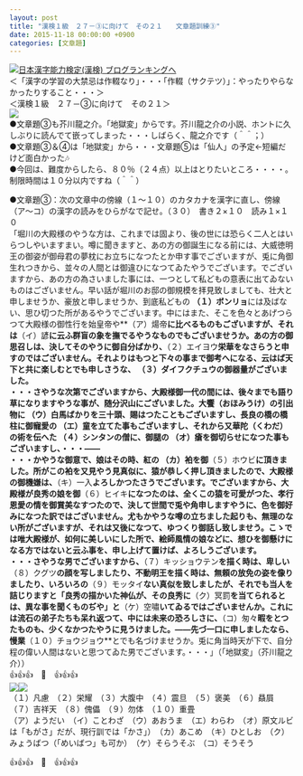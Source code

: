 ```yaml
---
layout: post
title: "漢検１級　２７－③に向けて　その２１　　文章題訓練③"
date: 2015-11-18 00:00:00 +0900
categories: [文章題]
---
```


[![](/syuusyuu9701/assets/images/漢検１級-２７－③に向けて-その２１-文章題訓練③-br_c_3028_1.gif)](http://blog.with2.net/link.php?1659096:3028 "日本漢字能力検定(漢検) ブログランキングへ")[日本漢字能力検定(漢検) ブログランキングへ](http://blog.with2.net/link.php?1659096:3028)  
＜「漢字の学習の大禁忌は作輟なり」・・・「作輟（サクテツ）」：やったりやらなかったりすること・・・＞  
＜漢検１級　２７－③に向けて　その２１＞  
![](/syuusyuu9701/assets/images/漢検１級-２７－③に向けて-その２１-文章題訓練③-276121a61d2e1ed0127f06acdb8461fa.jpg)  
●文章題③も芥川龍之介。「地獄変」からです。芥川龍之介の小説、ホントに久しぶりに読んでて嵌ってしまった・・・しばらく、龍之介です（＾＾；）  
●文章題③＆④は「地獄変」から・・・文章題⑤は「仙人」の予定←短編だけど面白かった🎶  
●今回は、難度からしたら、８０％（２４点）以上はとりたいところ・・・・。制限時間は１０分以内ですね（＾＾）  
  
●文章題③：次の文章中の傍線（１～１０）のカタカナを漢字に直し、傍線（ア～コ）の漢字の読みをひらがなで記せ。（３０）　書き２×１０　読み１×１０  
「堀川の大殿様のやうな方は、これまでは固より、後の世には恐らく二人とはいらつしやいますまい。噂に聞きますと、あの方の御誕生になる前には、大威徳明王の御姿が御母君の夢枕にお立ちになつたとか申す事でございますが、兎に角御生れつきから、並々の人間とは御違ひになつてゐたやうでございます。でございますから、あの方の為さいました事には、一つとして私どもの意表に出てゐないものはございません。早い話が堀川のお邸の御規模を拝見致しましても、壮大と申しませうか、豪放と申しませうか、到底私どもの **（１）ボンリョ**には及ばない、思ひ切つた所があるやうでございます。中にはまた、そこを色々とあげつらつて大殿様の御性行を始皇帝や**（ア）煬帝**に比べるものもございますが、それは**（イ）諺**に云ふ群盲の象を撫でるやうなものでもございませうか。あの方の御思召しは、決してそのやうに御自分ばかり、**（２）エイヨウ**栄華をなさらうと申すのではございません。それよりはもつと下々の事まで御考へになる、云はば天下と共に楽しむとでも申しさうな、 **（３）ダイフクチュウ**の御器量がございました。  
・・・さやうな次第でございますから、大殿様御一代の間には、後々までも語り草になりますやうな事が、随分沢山にございました。大饗（おほみうけ）の引出物に **（ウ）白馬**ばかりを三十頭、賜はつたこともございますし、長良の橋の橋柱に御寵愛の **（エ）童**を立てた事もございますし、それから又華陀（くわだ）の術を伝へた **（４）シンタン**の僧に、御腿の **（オ）瘡**を御切らせになつた事もございますし、・・・――  
・・・かやうな御意で、娘はその時、紅の **（カ）袙**を御**（５）ホウビ**に頂きました。所がこの袙を又見やう見真似に、猿が恭しく押し頂きましたので、大殿様の御機嫌は、**（キ）一入**よろしかつたさうでございます。でございますから、大殿様が良秀の娘を御**（６）ヒイキ**になつたのは、全くこの猿を可愛がつた、孝行恩愛の情を御賞美なすつたので、決して世間で兎や角申しますやうに、色を御好みになつた訳ではございません。尤もかやうな噂の立ちました起りも、無理のない所がございますが、それは又後になつて、ゆつくり御話し致しませう。こゝでは唯大殿様が、如何に美しいにした所で、絵師風情の娘などに、想ひを御懸けになる方ではないと云ふ事を、申し上げて置けば、よろしうございます。  
・・・さやうな男でございますから、**（７）キッショウテン**を描く時は、卑しい**（８）クグツ**の顔を写しましたり、不動明王を描く時は、無頼の放免の姿を像りましたり、いろいろの**（９）モッタイ**ない真似を致しましたが、それでも当人を詰じりますと「良秀の描かいた神仏が、その良秀に**（ク）冥罰**を当てられるとは、異な事を聞くものぢや」と**（ケ）空嘯**いてゐるではございませんか。これには流石の弟子たちも呆れ返つて、中には未来の恐ろしさに、**（コ）匆々**暇をとつたものも、少くなかつたやうに見うけました。――先づ一口に申しましたなら、慢業**（１０）チョウジョウ**とでも名づけませうか。兎に角当時天が下で、自分程の偉い人間はないと思つてゐた男でございます。・・・」（「地獄変」（芥川龍之介））  
👍👍👍　🐑　👍👍👍  
![](/syuusyuu9701/assets/images/漢検１級-２７－③に向けて-その２１-文章題訓練③-adc1d0c09f0fd31b734e663c6bdc9b55.jpg)![](/syuusyuu9701/assets/images/漢検１級-２７－③に向けて-その２１-文章題訓練③-adc1d0c09f0fd31b734e663c6bdc9b55.jpg)  
（１）凡慮　（２）栄耀　（３）大腹中　（４）震旦　（５）褒美　（６）贔屓　（７）吉祥天　（８）傀儡　（９）勿体　（１０）重畳  
（ア）ようだい　（イ）ことわざ　（ウ）あおうま　（エ）わらわ　（オ）原文ルビは「もがさ」だが、現行訓では「かさ」）　（カ）あこめ　（キ）ひとしお　（ク）みょうばつ（「めいばつ」も可か）　（ケ）そらうそぶ　（コ）そうそう  
  
👍👍👍　🐑　👍👍👍  